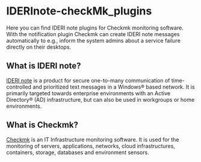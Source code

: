 # IDERInote-checkMk_plugins
Here you can find IDERI note plugins for Checkmk monitoring software.
With the notification plugin Checkmk can create IDERI note messages automatically to e.g., inform the system admins about a service failure directly on their desktops. 

## What is IDERI note?
[IDERI note](https://www.iderinote.com) is a product for secure one-to-many communication of time-controlled and prioritized text messages in a Windows® based network. It is primarily targeted towards enterprise environments with an Active Directory® (AD) infrastructure, but can also be used in workgroups or home environments.

## What is Checkmk?
[Checkmk](https://checkmk.com) is an IT Infrastructure monitoring software. It is used for the monitoring of servers, applications, networks, cloud infrastructures, containers, storage, databases and environment sensors. 

